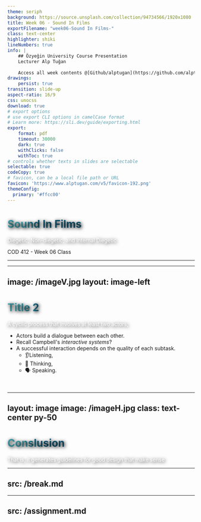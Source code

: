 ```yaml
---
theme: seriph
background: https://source.unsplash.com/collection/94734566/1920x1080
title: Week 06 - Sound In Films
exportFilename: "week06-Sound In Films-"
class: text-center
highlighter: shiki
lineNumbers: true
info: |
    ## Özyeğin University Course Presentation
    Lecturer Alp Tuğan
    
    Access all week contents @[Github/alptugan](https://github.com/alptugan/Slidev_Presentations)
drawings:
    persist: true
transition: slide-up
aspect-ratio: 16/9
css: unocss
download: true
# export options
# use export CLI options in camelCase format
# Learn more: https://sli.dev/guide/exporting.html
export:
    format: pdf
    timeout: 30000
    dark: true
    withClicks: false
    withToc: true
# controls whether texts in slides are selectable
selectable: true
codeCopy: true
# favicon, can be a local file path or URL
favicon: 'https://www.alptugan.com/v5/favicon-192.png'
themeConfig:
  primary: '#ffcc00'
---
```


# Sound In Films

Diegetic, Non-diegetic, and Internal Diegetic

<div class="pt-12">
  <span @click="$slidev.nav.next" class="px-2 p-1 rounded cursor-pointer" hover="bg-white bg-opacity-10">
    COD 412 - Week 06 Class <carbon:arrow-right class="inline"/>
  </span>
</div>
  <a href="https://github.com/alptugan/Slidev_Presentations" target="_blank" alt="GitHub" class="abs-br m-6 text-xl slidev-icon-btn opacity-50 !border-none !hover:text-white">
  <carbon-logo-github />
</a>

---

<Toc />

--- 
image: /imageV.jpg
layout: image-left
---



# Title 2
A cyclic process that involves at least two actors;

- Actors build a dialogue between each other. 
- Recall Campbell's *interactive systems*?
- A successful interaction depends on the quality of each subtask.
  - 👂Listening, 
  - 💬 Thinking,
  - 🗣️ Speaking.

<br>


<style>
h1 {
  background-color: #2B90B6;
  background-image: linear-gradient(45deg, #4EC5D4 10%, #146b8c 20%);
  background-size: 100%;
  -webkit-background-clip: text;
  -moz-background-clip: text;
  -webkit-text-fill-color: transparent;
  -moz-text-fill-color: transparent;
}
</style>

---
layout: image
image: /imageH.jpg
class: text-center py-50
---

# Conslusion
That is, it generates guidelines for good design that make sense
<style>
h1, p {
  color: #fff !important;
  text-shadow: 2px 2px 10px black;
  opacity: 1 !important;
}
</style>

---
src: /break.md
---




---
src: /assignment.md
---